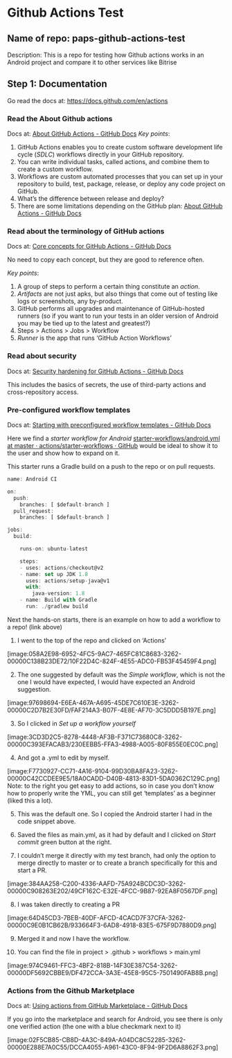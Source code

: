 # Github Actions Test
## Name of repo: paps-github-actions-test
Description: This is a repo for testing how Github actions works in an Android project and compare it to other services like Bitrise

## Step 1: Documentation
Go read the docs at: https://docs.github.com/en/actions

### Read the About Github actions
Docs at: [About GitHub Actions - GitHub Docs](https://docs.github.com/en/actions/getting-started-with-github-actions/about-github-actions)
*Key points*: 
1. GitHub Actions enables you to create custom software development life cycle (*SDLC*) workflows directly in your GitHub repository.
2. You can write individual tasks, called actions, and combine them to create a custom workflow.
3. Workflows are custom automated processes that you can set up in your repository to build, test, package, release, or deploy any code project on GitHub.
4. What’s the difference between release and deploy?
5. There are some limitations depending on the GitHub plan: [About GitHub Actions - GitHub Docs](https://docs.github.com/en/actions/getting-started-with-github-actions/about-github-actions#usage-limits)

### Read about the terminology of GitHub actions
Docs at: [Core concepts for GitHub Actions - GitHub Docs](https://docs.github.com/en/actions/getting-started-with-github-actions/core-concepts-for-github-actions)

No need to copy each concept, but they are good to reference often.

*Key points*:
1. A group of steps to perform a certain thing constitute an *action*.
2. *Artifacts* are not just apks, but also things that come out of testing like logs or screenshots, any by-product.
3. GitHub performs all upgrades and maintenance of GitHub-hosted runners (so if you want to run your tests in an older version of Android you may be tied up to the latest and greatest?)
4. Steps > Actions > Jobs > Workflow
5. *Runner* is the app that runs ‘GitHub Action Workflows’

### Read about security
Docs at: [Security hardening for GitHub Actions - GitHub Docs](https://docs.github.com/en/actions/getting-started-with-github-actions/security-hardening-for-github-actions)

This includes the basics of secrets, the use of third-party actions and cross-repository access.

### Pre-configured workflow templates
Docs at: [Starting with preconfigured workflow templates - GitHub Docs](https://docs.github.com/en/actions/getting-started-with-github-actions/starting-with-preconfigured-workflow-templates)

Here we find a *starter workflow for Android* [starter-workflows/android.yml at master · actions/starter-workflows · GitHub](https://github.com/actions/starter-workflows/blob/master/ci/android.yml) would be ideal to show it to the user and show how to expand on it.

This starter runs a Gradle build on a push to the repo or on pull requests.

``` javascript
name: Android CI

on:
  push:
    branches: [ $default-branch ]
  pull_request:
    branches: [ $default-branch ]

jobs:
  build:

    runs-on: ubuntu-latest

    steps:
    - uses: actions/checkout@v2
    - name: set up JDK 1.8
      uses: actions/setup-java@v1
      with:
        java-version: 1.8
    - name: Build with Gradle
      run: ./gradlew build
```


Next the hands-on starts, there is an example on how to add a workflow to a repo! (link above)

1. I went to the top of the repo and clicked on ‘Actions’

[image:058A2E98-6952-4FC5-9AC7-465FC81C8683-3262-00000C138B23DE72/10F22D4C-824F-4E55-ADC0-FB53F45459F4.png]

2. The one suggested by default was the *Simple workflow*, which is not the one I would have expected, I would have expected an Android suggestion.

[image:97698694-E6EA-467A-A695-45DE7C610E3E-3262-00000C2D7B2E30FD/FAF214A3-B07F-4E8E-AF70-3C5DDD5B197E.png]

3. So I clicked in *Set up a workflow yourself*

[image:3CD3D2C5-8278-4448-AF3B-F371C73680C8-3262-00000C393EFACAB3/230EEBB5-FFA3-4988-A005-80F855E0EC0C.png]

4. And got a .yml to edit by myself.

[image:F7730927-CC71-4A16-9104-99D30BA8FA23-3262-00000C42CCDEE9E5/18A0CADD-D40B-4813-83D1-5DA0362C129C.png]
Note: to the right you get easy to add actions, so in case you don’t know how to properly write the YML, you can still get ‘templates’ as a beginner (liked this a lot).

5. This was the default one. So I copied the Android starter I had in the code snippet above.

6. Saved the files as main.yml, as it had by default and I clicked on *Start commit* green button at the right.

7. I couldn’t merge it directly with my test branch, had only the option to merge directly to master or to create a branch specifically for this and start a PR.


[image:384AA258-C200-4336-AAFD-75A924BCDC3D-3262-00000C908263E202/49CF162C-E32E-4FCC-9B87-92EA8F0567DF.png]

8. I was taken directly to creating a PR

[image:64D45CD3-7BEB-40DF-AFCD-4CACD7F37CFA-3262-00000C9E0B1CB62B/933664F3-6AD8-4918-83E5-675F9D7880D9.png]

9. Merged it and now I have the workflow.

11. You can find the file in project > .github > workflows > main.yml

[image:974C9461-FFC3-4BF2-818B-14F30E387C54-3262-00000DF5692CBBE9/DF472CCA-3A3E-45E8-95C5-7501490FAB8B.png]

### Actions from the Github Marketplace

Docs at: [Using actions from GitHub Marketplace - GitHub Docs](https://docs.github.com/en/actions/getting-started-with-github-actions/using-actions-from-github-marketplace)

If you go into the marketplace and search for Android, you see there is only one verified action (the one with a blue checkmark next to it)


[image:02F5CB85-CB8D-4A3C-849A-A04DC8C52285-3262-00000E288E7A0C55/DCCA4055-A961-43C0-8F94-9F2D6A8862F3.png]
